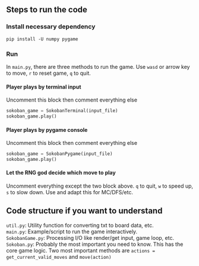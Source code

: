 ## Steps to run the code
### Install necessary dependency
    pip install -U numpy pygame

### Run
In `main.py`, there are three methods to run the game. Use `wasd` or arrow key to move, `r` to reset game, `q`
to quit.
#### Player plays by terminal input
Uncomment this block then comment everything else
```python
sokoban_game = SokobanTerminal(input_file)
sokoban_game.play()
```

#### Player plays by pygame console
Uncomment this block then comment everything else
```python
sokoban_game = SokobanPygame(input_file)
sokoban_game.play()
```

#### Let the RNG god decide which move to play
Uncomment everything except the two block above. `q` to quit, `w` to speed up, `s` to slow down. 
Use and adapt this for MC/DFS/etc.

## Code structure if you want to understand
`util.py`: Utility function for converting txt to board data, etc. \
`main.py`: Example/script to run the game interactively. \
`SokobanGame.py`: Processing I/O like render/get input, game loop, etc. \
`Sokoban.py`: Probably the most important you need to know. This has the core game logic.
Two most important methods are `actions = get_current_valid_moves` and `move(action)`
